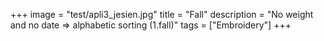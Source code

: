 +++
image = "test/apli3_jesien.jpg"
title = "Fall"
description = "No weight and no date => alphabetic sorting (1.fall)"
tags = ["Embroidery"]
+++
